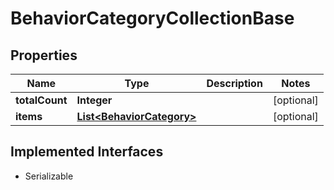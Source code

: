 

# BehaviorCategoryCollectionBase


## Properties

| Name | Type | Description | Notes |
|------------ | ------------- | ------------- | -------------|
|**totalCount** | **Integer** |  |  [optional] |
|**items** | [**List&lt;BehaviorCategory&gt;**](BehaviorCategory.md) |  |  [optional] |


## Implemented Interfaces

* Serializable


